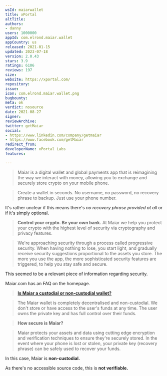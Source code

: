 ```yaml
---
wsId: maiarwallet
title: xPortal
altTitle: 
authors:
- danny
users: 1000000
appId: com.elrond.maiar.wallet
appCountry: us
released: 2021-01-15
updated: 2023-07-18
version: 2.0.43
stars: 3.9
ratings: 6106
reviews: 197
size: 
website: https://xportal.com/
repository: 
issue: 
icon: com.elrond.maiar.wallet.png
bugbounty: 
meta: ok
verdict: nosource
date: 2021-08-27
signer: 
reviewArchive: 
twitter: getMaiar
social:
- https://www.linkedin.com/company/getmaiar
- https://www.facebook.com/getMaiar
redirect_from: 
developerName: xPortal Labs
features: 

---
```


> Maiar is a digital wallet and global payments app that is reimagining the way we interact with money, allowing you to exchange and securely store crypto on your mobile phone.

> Create a wallet in seconds. No username, no password, no recovery phrase to backup. Just use your phone number.


It's rather unclear if this means there's *no recovery phrase provided at all* or if it's simply optional.

> **Control your crypto. Be your own bank.** At Maiar we help you protect your crypto with the highest level of security via cryptography and privacy features.

> We're approaching security through a process called progressive security. When having nothing to lose, you start light, and gradually receive security suggestions proportional to the assets you store. The more you use the app, the more sophisticated security features are triggered, to help you stay safe and secure.

This seemed to be a relevant piece of information regarding security.

Maiar.com has an FAQ on the homepage.

> [**Is Maiar a custodial or non-custodial wallet?**](https://maiar.com/)

> The Maiar wallet is completely decentralised and non-custodial. We don't store or have access to the user's funds at any time. The user owns the private key and has full control over their funds.

> **How secure is Maiar?**

> Maiar protects your assets and data using cutting edge encryption and verification techniques to ensure they're securely stored. In the event where your phone is lost or stolen, your private key (recovery phrase) can be safely used to recover your funds.

In this case, Maiar is **non-custodial.** 

As there's no accessible source code, this is **not verifiable.**
